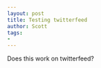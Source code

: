 ```yaml
---
layout: post
title: Testing twitterfeed
author: Scott
tags:
- 
---
```



Does this work on twitterfeed?